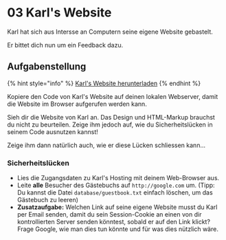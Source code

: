 # 03 Karl's Website

Karl hat sich aus Intersse an Computern seine eigene Website gebastelt.

Er bittet dich nun um ein Feedback dazu.

## Aufgabenstellung

{% hint style="info" %}
[Karl's Website herunterladen](https://github.com/IctBerufsbildungZentralschweiz/modul-307/blob/master/.source/karl.zip?raw=true)
{% endhint %}

Kopiere den Code von Karl's Website auf deinen lokalen Webserver, damit die Website im Browser aufgerufen werden kann.

Sieh dir die Website von Karl an. Das Design und HTML-Markup brauchst du nicht zu beurteilen. Zeige ihm jedoch auf, wie du Sicherheitslücken in seinem Code ausnutzen kannst!

Zeige ihm dann natürlich auch, wie er diese Lücken schliessen kann...

### Sicherheitslücken

* Lies die Zugangsdaten zu Karl's Hosting mit deinem Web-Browser aus.
* Leite **alle** Besucher des Gästebuchs auf `http://google.com` um. \(Tipp: Du kannst die Datei `database/guestbook.txt` einfach löschen, um das Gästebuch zu leeren\)
* **Zusatzaufgabe:** Welchen Link auf seine eigene Website musst du Karl per Email senden, damit du sein Session-Cookie an einen von dir kontrollierten Server senden könntest, sobald er auf den Link klickt? Frage Google, wie man dies tun könnte und für was dies nützlich wäre.

